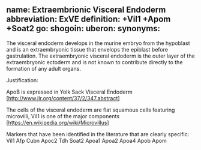 name: Extraembrionic Visceral Endoderm
abbreviation: ExVE
definition: +Vil1 +Apom +Soat2
go:
shogoin: 
uberon: 
synonyms:
---

The visceral endoderm develops in the murine embryo from the hypoblast and is an extraembryonic tissue that envelops the epiblast before gastrulation. The extraembryonic visceral endoderm is the outer layer of the extraembryonic ectoderm and is not known to contribute directly to the formation of any adult organs.

Justification:


ApoB is expressed in Yolk Sack Visceral Endoderm [http://www.jlr.org/content/37/2/347.abstract]

The cells of the visceral endoderm are flat squamous cells featuring microvilli, Vil1 is one of the major components
 [https://en.wikipedia.org/wiki/Microvillus]

Markers that have been identified in the literature that are clearly specific:
Vil1 Afp Cubn Apoc2 Tdh Soat2 Apoa1 Apoa2 Apoa4 Apob Apom